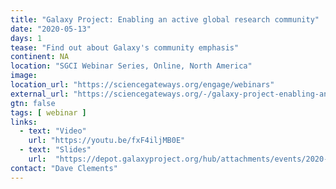 ```yaml
---
title: "Galaxy Project: Enabling an active global research community"
date: "2020-05-13"
days: 1
tease: "Find out about Galaxy's community emphasis"
continent: NA
location: "SGCI Webinar Series, Online, North America"
image: 
location_url: "https://sciencegateways.org/engage/webinars"
external_url: "https://sciencegateways.org/-/galaxy-project-enabling-an-active-global-research-community"
gtn: false
tags: [ webinar ]
links:
  - text: "Video"
    url: "https://youtu.be/fxF4iljMB0E" 
  - text: "Slides"
    url:  "https://depot.galaxyproject.org/hub/attachments/events/2020-05-sgci/2020-05-sgci-community.pdf"
contact: "Dave Clements"
---
```

